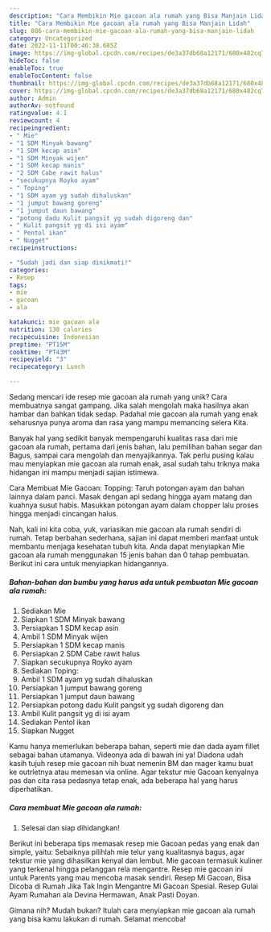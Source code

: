 ```yaml
---
description: "Cara Membikin Mie gacoan ala rumah yang Bisa Manjain Lidah"
title: "Cara Membikin Mie gacoan ala rumah yang Bisa Manjain Lidah"
slug: 886-cara-membikin-mie-gacoan-ala-rumah-yang-bisa-manjain-lidah
category: Uncategorized
date: 2022-11-11T00:46:38.685Z
image: https://img-global.cpcdn.com/recipes/de3a37db68a12171/680x482cq70/mie-gacoan-ala-rumah-foto-resep-utama.jpg
hideToc: false
enableToc: true
enableTocContent: false
thumbnail: https://img-global.cpcdn.com/recipes/de3a37db68a12171/680x482cq70/mie-gacoan-ala-rumah-foto-resep-utama.jpg
cover: https://img-global.cpcdn.com/recipes/de3a37db68a12171/680x482cq70/mie-gacoan-ala-rumah-foto-resep-utama.jpg
author: Admin
authorAv: notfound
ratingvalue: 4.1
reviewcount: 4
recipeingredient:
- " Mie"
- "1 SDM Minyak bawang"
- "1 SDM kecap asin"
- "1 SDM Minyak wijen"
- "1 SDM kecap manis"
- "2 SDM Cabe rawit halus"
- "secukupnya Royko ayam"
- " Toping"
- "1 SDM ayam yg sudah dihaluskan"
- "1 jumput bawang goreng"
- "1 jumput daun bawang"
- "potong dadu Kulit pangsit yg sudah digoreng dan"
- " Kulit pangsit yg di isi ayam"
- " Pentol ikan"
- " Nugget"
recipeinstructions:

- "Sudah jadi dan siap dinikmati!"
categories:
- Resep
tags:
- mie
- gacoan
- ala

katakunci: mie gacoan ala 
nutrition: 130 calories
recipecuisine: Indonesian
preptime: "PT15M"
cooktime: "PT43M"
recipeyield: "3"
recipecategory: Lunch

---
```





Sedang mencari ide resep mie gacoan ala rumah yang unik? Cara membuatnya sangat gampang. Jika salah mengolah maka hasilnya akan hambar dan bahkan tidak sedap. Padahal mie gacoan ala rumah yang enak seharusnya punya aroma dan rasa yang mampu memancing selera Kita.





Banyak hal yang sedikit banyak mempengaruhi kualitas rasa dari mie gacoan ala rumah, pertama dari jenis bahan, lalu pemilihan bahan segar dan Bagus, sampai cara mengolah dan menyajikannya. Tak perlu pusing kalau mau menyiapkan mie gacoan ala rumah enak,      asal sudah tahu triknya maka hidangan ini mampu menjadi sajian istimewa.














Cara Membuat Mie Gacoan: Topping: Taruh potongan ayam dan bahan lainnya dalam panci. Masak dengan api sedang hingga ayam matang dan kuahnya susut habis. Masukkan potongan ayam dalam chopper lalu proses hingga menjadi cincangan halus.






Nah, kali ini kita coba, yuk, variasikan mie gacoan ala rumah sendiri di rumah. Tetap berbahan sederhana, sajian ini dapat memberi manfaat untuk membantu menjaga kesehatan tubuh kita. Anda dapat menyiapkan Mie gacoan ala rumah menggunakan 15 jenis bahan dan 0 tahap pembuatan. Berikut ini cara untuk menyiapkan hidangannya.

<!--inarticleads1-->

##### Bahan-bahan dan bumbu yang harus ada untuk pembuatan Mie gacoan ala rumah:

1. Sediakan  Mie
1. Siapkan 1 SDM Minyak bawang
1. Persiapkan 1 SDM kecap asin
1. Ambil 1 SDM Minyak wijen
1. Persiapkan 1 SDM kecap manis
1. Persiapkan 2 SDM Cabe rawit halus
1. Siapkan secukupnya Royko ayam
1. Sediakan  Toping:
1. Ambil 1 SDM ayam yg sudah dihaluskan
1. Persiapkan 1 jumput bawang goreng
1. Persiapkan 1 jumput daun bawang
1. Persiapkan potong dadu Kulit pangsit yg sudah digoreng dan
1. Ambil  Kulit pangsit yg di isi ayam
1. Sediakan  Pentol ikan
1. Siapkan  Nugget


Kamu hanya memerlukan beberapa bahan, seperti mie dan dada ayam fillet sebagai bahan utamanya. Videonya ada di bawah ini ya! Diadona udah kasih tujuh resep mie gacoan nih buat nemenin BM dan mager kamu buat ke outrletnya atau memesan via online. Agar tekstur mie Gacoan kenyalnya pas dan cita rasa pedasnya tetap enak, ada beberapa hal yang harus diperhatikan. 

<!--inarticleads2-->

##### Cara membuat Mie gacoan ala rumah:


1. Selesai dan siap dihidangkan!

Berikut ini beberapa tips memasak resep mie Gacoan pedas yang enak dan simple, yaitu: Sebaiknya pilihlah mie telur yang kualitasnya bagus, agar tekstur mie yang dihasilkan kenyal dan lembut. Mie gacoan termasuk kuliner yang terkenal hingga pelanggan rela mengantre. Resep mie gacoan ini untuk Parents yang mau mencoba masak sendiri. Resep Mi Gacoan, Bisa Dicoba di Rumah Jika Tak Ingin Mengantre Mi Gacoan Spesial. Resep Gulai Ayam Rumahan ala Devina Hermawan, Anak Pasti Doyan. 

Gimana nih? Mudah bukan? Itulah cara menyiapkan mie gacoan ala rumah yang bisa kamu lakukan di rumah. Selamat mencoba!
